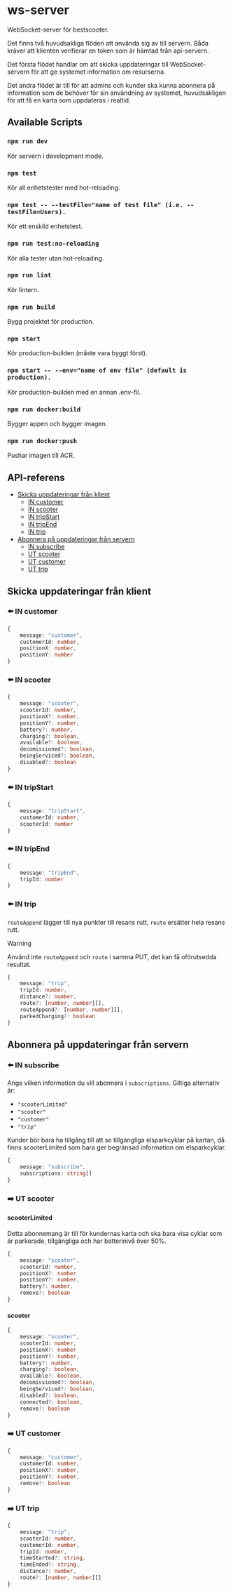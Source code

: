 # ws-server

WebSocket-server för bestscooter.

Det finns två huvudsakliga flöden att använda sig av till servern. Båda kräver att klienten verifierar en token som är hämtad från api-servern.

Det första flödet handlar om att skicka uppdateringar till WebSocket-servern för att ge systemet information om resurserna.

Det andra flödet är till för att admins och kunder ska kunna abonnera på information som de behöver för sin användning av systemet, huvudsakligen för att få en karta som uppdateras i realtid.

## Available Scripts

### `npm run dev`

Kör servern i development mode.

### `npm test`

Kör all enhetstester med hot-reloading.

### `npm test -- --testFile="name of test file" (i.e. --testFile=Users).`

Kör ett enskild enhetstest.

### `npm run test:no-reloading`

Kör alla tester utan hot-reloading.

### `npm run lint`

Kör lintern.

### `npm run build`

Bygg projektet för production.

### `npm start`

Kör production-builden (måste vara byggt först).

### `npm start -- --env="name of env file" (default is production).`

Kör production-builden med en annan .env-fil.

### `npm run docker:build`

Bygger appen och bygger imagen.

### `npm run docker:push`

Pushar imagen till ACR.

## API-referens

- [Skicka uppdateringar från klient](#skicka-uppdateringar-från-klient)
  - [IN customer](#%EF%B8%8F-in-customer)
  - [IN scooter](#%EF%B8%8F-in-scooter)
  - [IN tripStart](#%EF%B8%8F-in-tripstart)
  - [IN tripEnd](#%EF%B8%8F-in-tripend)
  - [IN trip](#%EF%B8%8F-in-trip)
- [Abonnera på uppdateringar från servern](#abonnera-på-uppdateringar-från-servern)
  - [IN subscribe](#%EF%B8%8F-in-subscribe)
  - [UT scooter](#%EF%B8%8F-ut-scooter)
  - [UT customer](#%EF%B8%8F-ut-customer)
  - [UT trip](#%EF%B8%8F-ut-trip)

## Skicka uppdateringar från klient

### ⬅️ IN customer

```typescript
{
    message: "customer",
    customerId: number,
    positionX: number,
    positionY: number
}
```

### ⬅️ IN scooter

```typescript
{
    message: "scooter",
    scooterId: number,
    positionX?: number,
    positionY?: number,
    battery?: number,
    charging?: boolean,
    available?: boolean,
    decomissioned?: boolean,
    beingServiced?: boolean,
    disabled?: boolean
}
```

### ⬅️ IN tripStart

```typescript
{
    message: "tripStart",
    customerId: number,
    scooterId: number
}
```

### ⬅️ IN tripEnd

```typescript
{
    message: "tripEnd",
    tripId: number
}
```

### ⬅️ IN trip

`routeAppend` lägger till nya punkter till resans rutt, `route` ersätter hela resans rutt.

> [!WARNING]
> Använd inte `routeAppend` och `route` i samma PUT, det kan få oförutsedda resultat.


```typescript
{
    message: "trip",
    tripId: number,
    distance?: number,
    route?: [number, number][],
    routeAppend?: [number, number][],
    parkedCharging?: boolean
}
```

## Abonnera på uppdateringar från servern

### ⬅️ IN subscribe

Ange vilken information du vill abonnera i `subscriptions`. Giltiga alternativ är:

- `"scooterLimited"`
- `"scooter"`
- `"customer"`
- `"trip"`

Kunder bör bara ha tillgång till att se tillgängliga elsparkcyklar på kartan, då finns scooterLimited som bara ger begränsad information om elsparkcyklar.

```typescript
{
    message: "subscribe",
    subscriptions: string[]
}
```

### ➡️ UT scooter

#### scooterLimited

Detta abonnemang är till för kundernas karta och ska bara visa cyklar som är parkerade, tillgängliga och har batterinivå över 50%.

```typescript
{
    message: "scooter",
    scooterId: number,
    positionX?: number
    positionY?: number,
    battery?: number,
    remove?: boolean
}
```

#### scooter

```typescript
{
    message: "scooter",
    scooterId: number,
    positionX?: number
    positionY?: number,
    battery?: number,
    charging?: boolean,
    available?: boolean,
    decomissioned?: boolean,
    beingServiced?: boolean,
    disabled?: boolean,
    connected?: boolean,
    remove?: boolean
}
```

### ➡️ UT customer

```typescript
{
    message: "customer",
    customerId: number,
    positionX?: number,
    positionY?: number,
    remove?: boolean
}
```

### ➡️ UT trip


```typescript
{
    message: "trip",
    scooterId: number,
    customerId: number,
    tripId: number,
    timeStarted?: string,
    timeEnded?: string,
    distance?: number,
    route?: [number, number][]
}
```
